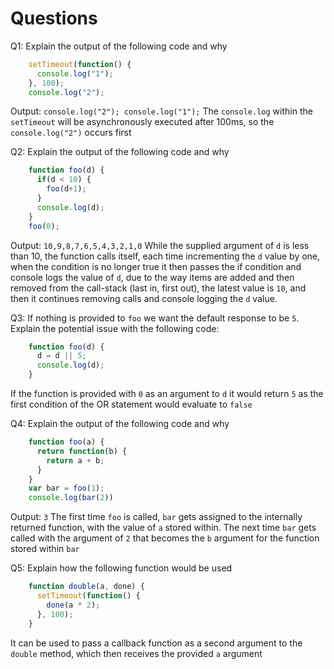 # Questions

Q1: Explain the output of the following code and why

```js
    setTimeout(function() {
      console.log("1");
    }, 100);
    console.log("2");
```
Output: `console.log("2"); console.log("1");`
The `console.log` within the `setTimeout` will be asynchronously executed after 100ms, so the `console.log("2")` occurs first

Q2: Explain the output of the following code and why

```js
    function foo(d) {
      if(d < 10) {
        foo(d+1);
      }
      console.log(d);
    }
    foo(0);
```

Output: `10,9,8,7,6,5,4,3,2,1,0`
While the supplied argument of `d` is less than 10, the function calls itself, each time incrementing the `d` value by one, when the condition is no longer true it then passes the if condition and console logs the value of `d`, due to the way items are added and then removed from the call-stack (last in, first out), the latest value is `10`, and then it continues removing calls and console logging the `d` value.

Q3: If nothing is provided to `foo` we want the default response to be `5`. Explain the potential issue with the following code:

```js
    function foo(d) {
      d = d || 5;
      console.log(d);
    }
```

If the function is provided with `0` as an argument to `d` it would return `5` as the first condition of the OR statement would evaluate to `false`

Q4: Explain the output of the following code and why

```js
    function foo(a) {
      return function(b) {
        return a + b;
      }
    }
    var bar = foo(1);
    console.log(bar(2))
```

Output: `3`
The first time `foo` is called, `bar` gets assigned to the internally returned function, with the value of `a` stored within. The next time `bar` gets called with the argument of `2` that becomes the `b` argument for the function stored within `bar`

Q5: Explain how the following function would be used

```js
    function double(a, done) {
      setTimeout(function() {
        done(a * 2);
      }, 100);
    }
```

It can be used to pass a callback function as a second argument to the `double` method, which then receives the provided `a` argument